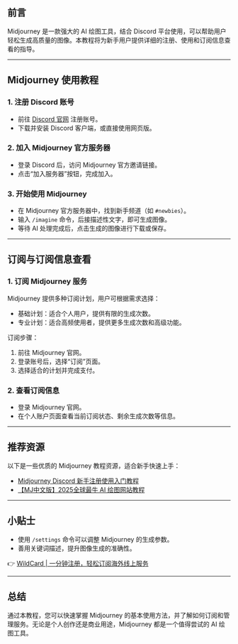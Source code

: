## 前言
Midjourney 是一款强大的 AI 绘图工具，结合 Discord 平台使用，可以帮助用户轻松生成高质量的图像。本教程将为新手用户提供详细的注册、使用和订阅信息查看的指导。

---

## Midjourney 使用教程

### 1. 注册 Discord 账号
- 前往 [Discord 官网](https://discord.com/) 注册账号。
- 下载并安装 Discord 客户端，或直接使用网页版。

### 2. 加入 Midjourney 官方服务器
- 登录 Discord 后，访问 Midjourney 官方邀请链接。
- 点击“加入服务器”按钮，完成加入。

### 3. 开始使用 Midjourney
- 在 Midjourney 官方服务器中，找到新手频道（如 `#newbies`）。
- 输入 `/imagine` 命令，后接描述性文字，即可生成图像。
- 等待 AI 处理完成后，点击生成的图像进行下载或保存。

---

## 订阅与订阅信息查看

### 1. 订阅 Midjourney 服务
Midjourney 提供多种订阅计划，用户可根据需求选择：
- 基础计划：适合个人用户，提供有限的生成次数。
- 专业计划：适合高频使用者，提供更多生成次数和高级功能。

订阅步骤：
1. 前往 Midjourney 官网。
2. 登录账号后，选择“订阅”页面。
3. 选择适合的计划并完成支付。

### 2. 查看订阅信息
- 登录 Midjourney 官网。
- 在个人账户页面查看当前订阅状态、剩余生成次数等信息。

---

## 推荐资源

以下是一些优质的 Midjourney 教程资源，适合新手快速上手：
- [Midjourney Discord 新手注册使用入门教程](https://bit.ly/bewildcard)
- [【MJ中文版】2025全球最牛 AI 绘图网站教程](https://bit.ly/bewildcard)

---

## 小贴士
- 使用 `/settings` 命令可以调整 Midjourney 的生成参数。
- 善用关键词描述，提升图像生成的准确性。

👉 [WildCard | 一分钟注册，轻松订阅海外线上服务](https://bit.ly/bewildcard)

---

## 总结
通过本教程，您可以快速掌握 Midjourney 的基本使用方法，并了解如何订阅和管理服务。无论是个人创作还是商业用途，Midjourney 都是一个值得尝试的 AI 绘图工具。